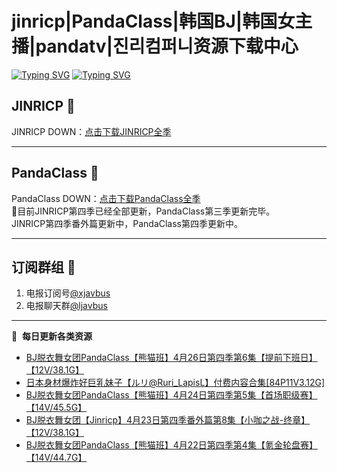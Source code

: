 # jinricp|PandaClass|韩国BJ|韩国女主播|pandatv|진리컴퍼니资源下载中心   
[![Typing SVG](https://readme-typing-svg.herokuapp.com?font=Fira+Code&pause=1000&center=true&vCenter=true&random=true&width=435&lines=所有链接都需要翻墙访问)](https://jinri-cp.neocities.org/free.html)
[![Typing SVG](https://readme-typing-svg.herokuapp.com?font=Fira+Code&pause=1000&center=true&vCenter=true&random=true&width=435&lines=点击进入福利资源下载中心)](https://pandaclass.neocities.org/)
## JINRICP 👋   
JINRICP DOWN：[点击下载JINRICP全季](https://mypikpak.com/s/VODz7HXQoqcX0UrvaXfDtFoPo1)
****
## PandaClass 💯   
PandaClass DOWN：[点击下载PandaClass全季](https://mypikpak.com/s/VOKOTZkoEnkyvCnELVSquM97o1)   
💞目前JINRICP第四季已经全部更新，PandaClass第三季更新完毕。   
JINRICP第四季番外篇更新中，PandaClass第四季更新中。
****
## 订阅群组 🔞
1. 电报订阅号[@xjavbus](https://t.me/xjavbus)
2. 电报聊天群[@ljavbus](https://t.me/ljavbus)
**** 
📕 &nbsp;**每日更新各类资源**
<!-- BLOG-POST-LIST:START -->
- [BJ脱衣舞女团PandaClass【熊猫班】4月26日第四季第6集【提前下班日】【12V/38.1G】](https://fuli.rulel.com/354.html)
- [日本身材爆炸好巨乳妹子【ルリ@Ruri_LapisL】付费内容合集[84P11V3.12G]](https://fuli.rulel.com/353.html)
- [BJ脱衣舞女团PandaClass【熊猫班】4月24日第四季第5集【首场职级赛】【14V/45.5G】](https://fuli.rulel.com/352.html)
- [BJ脱衣舞女团【Jinricp】4月23日第四季番外篇第8集【小咖之战-终章】【12V/38.1G】](https://fuli.rulel.com/350.html)
- [BJ脱衣舞女团PandaClass【熊猫班】4月22日第四季第4集【氪金轮盘赛】【14V/44.7G】](https://fuli.rulel.com/349.html)
<!-- BLOG-POST-LIST:END -->
